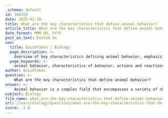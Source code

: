 ```yaml
---
_schema: default
id: 166319
date: 2025-01-30
title: What are the key characteristics that define animal behavior?
article_title: What are the key characteristics that define animal behavior?
date_format: MMM DD, YYYY
post_on_text: Posted on
seo:
  title: QuickTakes | Biology
  page_description: >-
    Overview of key characteristics defining animal behavior, emphasizing the complexity and interplay of genetic, environmental, and social factors.
  page_keywords: >-
    animal behavior, characteristics of behavior, actions and reactions, genetic factors, environmental influences, social interactions, flexibility, adaptability, phenotypic expression, heritability, learning, adaptive responses, proximate causes, ultimate causes, Tinbergen's questions, physiological mechanisms
author: QuickTakes
question: >-
    What are the key characteristics that define animal behavior?
answer: >-
    Animal behavior is a complex field that encompasses a variety of characteristics and influences. Here are the key characteristics that define animal behavior based on the gathered information:\n\n1. **Actions and Reactions**: Animal behavior refers to the actions and reactions of animals in response to stimuli from their environment. This includes how they interact with other organisms and their surroundings.\n\n2. **Influence of Factors**: Behavior is influenced by a combination of genetic, environmental, and social factors. These influences can shape how animals respond to various situations, including resource availability and social dynamics.\n\n3. **Flexibility and Adaptability**: Behaviors are not fixed; they are flexible and can adapt to different situations. This adaptability is crucial for survival and reproduction, allowing animals to respond effectively to changing environments.\n\n4. **Phenotypic Expression**: Behavior is considered a phenotype, meaning it is a measurable characteristic of an organism that can be influenced by both genetic and environmental factors.\n\n5. **Heritability and Learning**: Behaviors can be heritable, meaning they can be passed down through generations, but they can also be learned through individual experiences or cultural transmission within social groups.\n\n6. **Adaptive Responses**: Many behaviors serve as adaptive responses to environmental challenges, enhancing an animal's chances of survival and reproduction. This is closely tied to the principles of natural selection, where behaviors that improve fitness are more likely to be passed on.\n\n7. **Proximate and Ultimate Causes**: Understanding animal behavior involves examining both proximate causes (immediate physiological and environmental triggers) and ultimate causes (evolutionary significance and adaptive value).\n\n8. **Frameworks for Study**: Tinbergen’s four questions provide a framework for analyzing behavior, focusing on mechanism, development, function, and evolution. This helps researchers understand the complexity of behaviors in different contexts.\n\n9. **Physiological Mechanisms**: The physiological basis of behavior, including neurobiological and hormonal changes, plays a significant role in how behaviors are expressed and modified.\n\n10. **Social Interactions**: Social structures and interactions among individuals can significantly influence behavior, including mating strategies, foraging, and group dynamics.\n\nIn summary, animal behavior is characterized by its complexity, adaptability, and the interplay of genetic, environmental, and social factors. Understanding these characteristics is essential for studying how behaviors evolve and function in various ecological contexts.
subject: Biology
file_name: what-are-the-key-characteristics-that-define-animal-behavior.md
url: /learn/biology/questions/what-are-the-key-characteristics-that-define-animal-behavior
score: -1.0
---
```


&nbsp;
